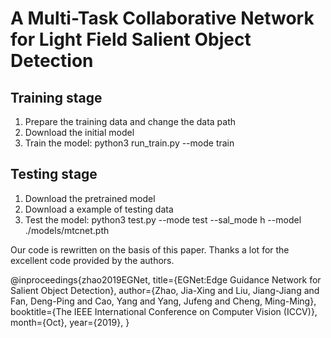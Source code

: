 # A Multi-Task Collaborative Network for Light Field Salient Object Detection

## Training stage
1. Prepare the training data and change the data path
2. Download the initial model 
3. Train the model: python3 run_train.py --mode train
## Testing stage
1. Download the pretrained model
2. Download a example of testing data
3. Test the model: python3 test.py --mode test --sal_mode h --model ./models/mtcnet.pth





Our code is rewritten on the basis of this paper. Thanks a lot for the excellent code provided by the authors.

@inproceedings{zhao2019EGNet,
 title={EGNet:Edge Guidance Network for Salient Object Detection},
 author={Zhao, Jia-Xing and Liu, Jiang-Jiang and Fan, Deng-Ping and Cao, Yang and Yang, Jufeng and Cheng, Ming-Ming},
 booktitle={The IEEE International Conference on Computer Vision (ICCV)},
 month={Oct},
 year={2019},
}



